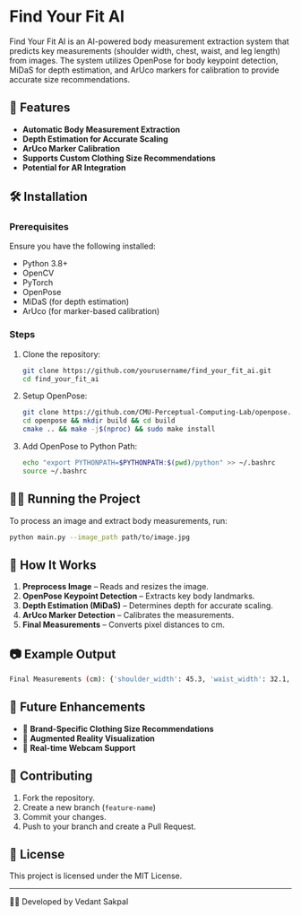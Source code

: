 # Find Your Fit AI

Find Your Fit AI is an AI-powered body measurement extraction system that predicts key measurements (shoulder width, chest, waist, and leg length) from images. The system utilizes OpenPose for body keypoint detection, MiDaS for depth estimation, and ArUco markers for calibration to provide accurate size recommendations.

## 🚀 Features
- **Automatic Body Measurement Extraction**
- **Depth Estimation for Accurate Scaling**
- **ArUco Marker Calibration**
- **Supports Custom Clothing Size Recommendations**
- **Potential for AR Integration**

## 🛠️ Installation

### Prerequisites
Ensure you have the following installed:
- Python 3.8+
- OpenCV
- PyTorch
- OpenPose
- MiDaS (for depth estimation)
- ArUco (for marker-based calibration)

### Steps
1. Clone the repository:
   ```bash
   git clone https://github.com/yourusername/find_your_fit_ai.git
   cd find_your_fit_ai
   ```

2. Setup OpenPose:
   ```bash
   git clone https://github.com/CMU-Perceptual-Computing-Lab/openpose.git
   cd openpose && mkdir build && cd build
   cmake .. && make -j$(nproc) && sudo make install
   ```

3. Add OpenPose to Python Path:
   ```bash
   echo "export PYTHONPATH=$PYTHONPATH:$(pwd)/python" >> ~/.bashrc
   source ~/.bashrc
   ```

## 🏃‍♂️ Running the Project

To process an image and extract body measurements, run:
```bash
python main.py --image_path path/to/image.jpg
```

## 📌 How It Works
1. **Preprocess Image** – Reads and resizes the image.
2. **OpenPose Keypoint Detection** – Extracts key body landmarks.
3. **Depth Estimation (MiDaS)** – Determines depth for accurate scaling.
4. **ArUco Marker Detection** – Calibrates the measurements.
5. **Final Measurements** – Converts pixel distances to cm.

## 📷 Example Output
```bash
Final Measurements (cm): {'shoulder_width': 45.3, 'waist_width': 32.1, 'leg_length': 98.5}
```

## 🎯 Future Enhancements
- 🔹 **Brand-Specific Clothing Size Recommendations**
- 🔹 **Augmented Reality Visualization**
- 🔹 **Real-time Webcam Support**

## 🤝 Contributing
1. Fork the repository.
2. Create a new branch (`feature-name`)
3. Commit your changes.
4. Push to your branch and create a Pull Request.

## 📄 License
This project is licensed under the MIT License.

---
👨‍💻 Developed by Vedant Sakpal

